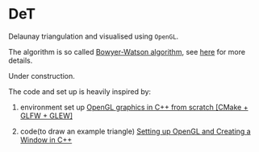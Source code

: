 # DeT

Delaunay triangulation and visualised using `OpenGL`.

The algorithm is so called [Bowyer-Watson algorithm](https://en.wikipedia.org/wiki/Bowyer%E2%80%93Watson_algorithm), see [here](http://paulbourke.net/papers/triangulate/) for more details.

Under construction.

The code and set up is heavily inspired by:

1. environment set up
	[ OpenGL graphics in C++ from scratch [CMake + GLFW + GLEW] ](https://www.youtube.com/watch?v=Nzp77cOMmfg)

2. code(to draw an example triangle)
	[Setting up OpenGL and Creating a Window in C++](https://www.youtube.com/watch?v=OR4fNpBjmq8)
	